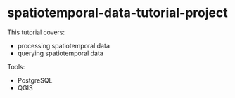 # spatiotemporal-data-tutorial-project

This tutorial covers:
- processing spatiotemporal data 
- querying spatiotemporal data 

Tools:
- PostgreSQL
- QGIS
